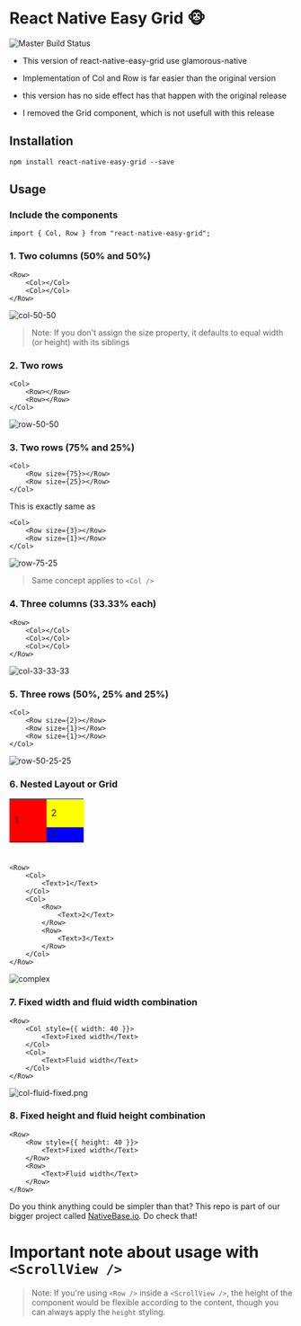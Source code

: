 # React Native Easy Grid 🐵
![Master Build Status](https://travis-ci.org/GeekyAnts/react-native-easy-grid.svg?branch=master) <br />


* This version of react-native-easy-grid use glamorous-native

* Implementation of Col and Row is far easier than the original version

* this version has no side effect has that happen with the original release

* I removed the Grid component, which is not usefull with this release


## Installation

```
npm install react-native-easy-grid --save
```

## Usage

### Include the components

```
import { Col, Row } from "react-native-easy-grid";
```

### 1. Two columns (50% and 50%)

```
<Row>
    <Col></Col>
    <Col></Col>
</Row>
```

![col-50-50](Examples/col-50-50.png "Column 50% and 50% example")



> Note: If you don't assign the size property, it defaults to equal width (or height) with its siblings

### 2. Two rows

```
<Col>
    <Row></Row>
    <Row></Row>
</Col>
```

![row-50-50](Examples/row-50-50.png "Row 50% and 50% example")


### 3. Two rows (75% and 25%)

```
<Col>
    <Row size={75}></Row>
    <Row size={25}></Row>
</Col>
```

This is exactly same as

```
<Col>
    <Row size={3}></Row>
    <Row size={1}></Row>
</Col>
```

![row-75-25](Examples/row-75-25.png "Row 75% and 25% example")

> Same concept applies to `<Col />`


### 4. Three columns (33.33% each)

```
<Row>
    <Col></Col>
    <Col></Col>
    <Col></Col>
</Row>
```
![col-33-33-33](Examples/col-33-33-33.png "Column 33.33% each")

### 5. Three rows (50%, 25% and 25%)

```
<Col>
    <Row size={2}></Row>
    <Row size={1}></Row>
    <Row size={1}></Row>
</Col>
```

![row-50-25-25](Examples/row-50-25-25.png "Row 50%, 25% and 50% example")

### 6. Nested Layout or Grid

<table width="100" height="100">
    <tr>
        <td rowspan="2" bgcolor="red" width="50">1</td>
        <td bgcolor="yellow" width="50" height="50">2</td>
    </tr>
    <tr>
        <td bgcolor="blue">3</td>
    </tr>
</table>

```
<Row>
    <Col>
        <Text>1</Text>
    </Col>
    <Col>
        <Row>
            <Text>2</Text>
        </Row>
        <Row>
            <Text>3</Text>
        </Row>
    </Col>
</Row>
```

![complex](Examples/complex.png "Complex and Nested Layouts")



### 7. Fixed width and fluid width combination

```
<Row>
    <Col style={{ width: 40 }}>
        <Text>Fixed width</Text>
    </Col>
    <Col>
        <Text>Fluid width</Text>
    </Col>
</Row>
```

![col-fluid-fixed.png](Examples/col-fluid-fixed.png "Column fluid and fixed example")


### 8. Fixed height and fluid height combination

```
<Row>
    <Row style={{ height: 40 }}>
        <Text>Fixed width</Text>
    </Row>
    <Row>
        <Text>Fluid width</Text>
    </Row>
</Row>
```

Do you think anything could be simpler than that? This repo is part of our bigger project called [NativeBase.io](http://nativebase.io). Do check that!

# Important note about usage with `<ScrollView />`

> Note: If you're using `<Row />` inside a `<ScrollView />`, the height of the <Row /> component would be flexible according to the content, though you can always apply the `height` styling.
